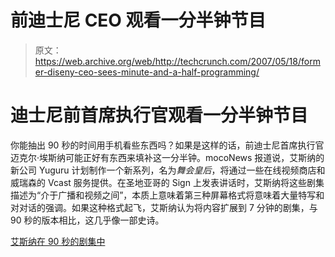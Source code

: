 # 前迪士尼 CEO 观看一分半钟节目

> 原文：<https://web.archive.org/web/http://techcrunch.com/2007/05/18/former-diseny-ceo-sees-minute-and-a-half-programming/>

# 迪士尼前首席执行官观看一分半钟节目

你能抽出 90 秒的时间用手机看些东西吗？如果是这样的话，前迪士尼首席执行官迈克尔·埃斯纳可能正好有东西来填补这一分半钟。mocoNews 报道说，艾斯纳的新公司 Yuguru 计划制作一个新系列，名为*舞会皇后*，将通过一些在线视频商店和威瑞森的 Vcast 服务提供。在圣地亚哥的 Sign 上发表讲话时，艾斯纳将这些剧集描述为“介于广播和视频之间”，本质上意味着第三种屏幕格式将意味着大量特写和对对话的强调。如果这种格式起飞，艾斯纳认为将内容扩展到 7 分钟的剧集，与 90 秒的版本相比，这几乎像一部史诗。

[艾斯纳在 90 秒的剧集中](https://web.archive.org/web/20130628171236/http://www.moconews.net/entry/419-eisner-on-90-sec-episodes/)